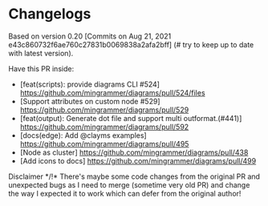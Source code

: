 # Changelogs

 Based on version 0.20  [Commits on Aug 21, 2021 e43c860732f6ae760c27831b0069838a2afa2bff] (# try to keep up to date with latest version).

 Have this PR inside:

- [feat(scripts): provide diagrams CLI #524] https://github.com/mingrammer/diagrams/pull/524/files
- [Support attributes on custom node #529] https://github.com/mingrammer/diagrams/pull/529
- [feat(output): Generate dot file and support multi outformat.(#441)] https://github.com/mingrammer/diagrams/pull/592
- [docs(edge): Add @clayms examples] https://github.com/mingrammer/diagrams/pull/495
- [Node as cluster] https://github.com/mingrammer/diagrams/pull/438
- [Add icons to docs] https://github.com/mingrammer/diagrams/pull/499

Disclaimer
*/!\* There's maybe some code changes from the original PR and unexpected bugs as I need to merge (sometime very old PR) and change the way I expected it to work which can defer from the original author!
